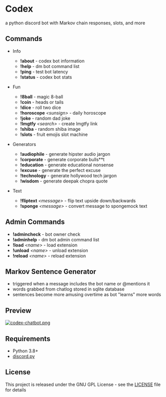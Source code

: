 # Codex
a python discord bot with Markov chain responses, slots, and more

## Commands
* Info
    - **!about** - codex bot information
    - **!help** - dm bot command list
    - **!ping** - test bot latency
    - **!status** - codex bot stats

* Fun
    - **!8ball** - magic 8-ball
    - **!coin** - heads or tails
    - **!dice** - roll two dice
    - **!horoscope** *\<sunsign>* - daily horoscope
    - **!joke** - random dad joke
    - **!lmgtfy** *\<search>* - create lmgtfy link
    - **!shiba** - random shiba image
    - **!slots** - fruit emojis slot machine

* Generators
    - **!audiophile** - generate hipster audio jargon
    - **!corporate** - generate corporate bulls**t
    - **!education** - generate educational nonsense
    - **!excuse** - generate the perfect excuse
    - **!technology** - generate hollywood tech jargon
    - **!wisdom** - generate deepak chopra quote

* Text
    - **!fliptext** *\<message>* - flip text upside down/backwards
    - **!sponge** *\<message>* - convert message to spongemock text

## Admin Commands
- **!admincheck** - bot owner check
- **!adminhelp** - dm bot admin command list
- **!load** *\<name>* - load extension
- **!unload** *\<name>* - unload extension
- **!reload** *\<name>* - reload extension

## Markov Sentence Generator
- triggered when a message includes the bot name or @mentions it
- words grabbed from chatlog stored in sqlite database
- sentences become more amusing overtime as bot "learns" more words

## Preview
[![codex-chatbot.png](https://i.imgur.com/cbeWRSU.gif)](https://imgur.com/cbeWRSU)

## Requirements
* Python 3.8+
* [discord.py](https://github.com/Rapptz/discord.py)

## License
This project is released under the GNU GPL License - see the [LICENSE](LICENSE) file for details
